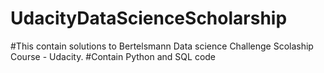 # UdacityDataScienceScholarship

#This contain solutions to Bertelsmann Data science Challenge Scolaship Course - Udacity.
#Contain Python and SQL code
